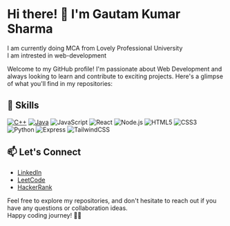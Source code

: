 <!--### Hi there 👋

<!-- **itssharmajee/itssharmajee** is a ✨ _special_ ✨ repository because its `README.md` (this file) appears on your GitHub profile.

Here are some ideas to get you started:

- 🔭 I’m currently working on ...
- 🌱 I’m currently learning ...
- 👯 I’m looking to collaborate on ...
- 🤔 I’m looking for help with ...
- 💬 Ask me about ...
- 📫 How to reach me: ...
- 😄 Pronouns: ...
- ⚡ Fun fact: ...
-->
<!--I am currently doing MCA from Lovely Professional University 
<br>
I am intrested in web-development
<br>
I am looking to collaborate on 
-->
# Hi there! 👋 I'm Gautam Kumar Sharma
I am currently doing MCA from Lovely Professional University 
<br>
I am intrested in web-development
<br>
<!--[![GitHub followers](https://img.shields.io/github/followers/yourusername?label=Follow&style=social)](https://github.com/itssharmajee)-->
<!--[![Twitter Follow](https://img.shields.io/twitter/follow/yourhandle?style=social)](https://twitter.com/yourhandle)-->

Welcome to my GitHub profile! I'm passionate about Web Development and always looking to learn and contribute to exciting projects. Here's a glimpse of what you'll find in my repositories:

## 🔧 Skills 

[![C++](https://img.shields.io/badge/C++-%2300599C.svg?style=flat&logo=c%2B%2B&logoColor=white)](https://img.shields.io/badge/C++-%2300599C.svg?style=flat&logo=c%2B%2B&logoColor=white)
[![Java](https://img.shields.io/badge/Java-%23ED8B00.svg?style=flat&logo=java&logoColor=white)](https://img.shields.io/badge/Java-%23ED8B00.svg?style=flat&logo=java&logoColor=white)
![JavaScript](https://img.shields.io/badge/JavaScript-%23323330.svg?style=flat&logo=javascript&logoColor=%23F7DF1E)
![React](https://img.shields.io/badge/React-%2320232A.svg?style=flat&logo=react&logoColor=%2361DAFB)
![Node.js](https://img.shields.io/badge/Node.js-%2343853D.svg?style=flat&logo=node.js&logoColor=white)
![HTML5](https://img.shields.io/badge/HTML5-%23E34F26.svg?style=flat&logo=html5&logoColor=white)
![CSS3](https://img.shields.io/badge/CSS3-%231572B6.svg?style=flat&logo=css3&logoColor=white)
![Python](https://img.shields.io/badge/Python-%2314354C.svg?style=flat&logo=python&logoColor=white)
![Express](https://img.shields.io/badge/Express-%23404d59.svg?style=flat&logo=express&logoColor=%2361DAFB)
![TailwindCSS](https://img.shields.io/badge/TailwindCSS-%2338B2AC.svg?style=flat&logo=tailwind-css&logoColor=white)





<!--## 🚀 My Projects

### [Amazon Clone]()
Description of the project. Highlight key features, technologies used, and any notable achievements.

### [Project Name 2](link-to-repository)
Description of the project. Highlight key features, technologies used, and any notable achievements.

## 📈 GitHub Stats

[![Your GitHub stats](https://github-readme-stats.vercel.app/api?username=yourusername&show_icons=true&theme=radical)](https://github.com/anuraghazra/github-readme-stats)
-->
## 📫 Let's Connect

- [LinkedIn](www.linkedin.com/in/gautam-kumar-sharma-39314424a)
- [LeetCode](https://leetcode.com/itssharmajee/)
- [HackerRank](https://www.hackerrank.com/profile/sgautamkumar71)
<!--- [Portfolio](https://yourportfolio.com)-->

Feel free to explore my repositories, and don't hesitate to reach out if you have any questions or collaboration ideas.
<br>
Happy coding journey! 👨‍💻
